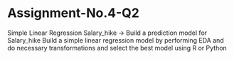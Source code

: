 # Assignment-No.4-Q2
Simple Linear Regression
Salary_hike -> Build a prediction model for Salary_hike
Build a simple linear regression model by performing EDA and do necessary transformations and select the best model using R or Python
